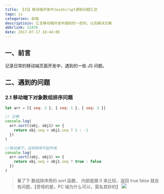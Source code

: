 ```yaml
---
title: 【JS】移动端开发中JavaScript遇到问题汇总
tags: js
categories: 前端
descriptioin: 汇总移动端开发中遇到的一些坑，以及解决方案
abbrlink: 12476
date: 2017-07-17 18:44:00
---
```


## 一、前言

记录日常的移动端页面开发中，遇到的一些 JS 问题。

## 二、遇到的问题

### 2.1 移动端下对象数组排序问题

```javascript
let arr = [{ seq: 2 }, { seq: 1 }, { seq: 3 }]

// 正确
console.log(
  arr.sort((obj, obj1) => {
    return obj.seq > obj1.seq ? 1 : -1
  })
)

//移动端下，这样排序不起作用
console.log(
  arr.sort((obj, obj1) => {
    return obj.seq > obj1.seq ? true : false
  })
)
```

> 看了下 数组排序用的 sort 函数， 内部是跟 0 来比较，返回 true false 就会 有问题。【奇怪的是，PC 端为什么可以，莫名其妙的】
> ![](https://ww1.sinaimg.cn/large/006tKfTcly1fhn2rzt4azj30jb06ywg0.jpg)
